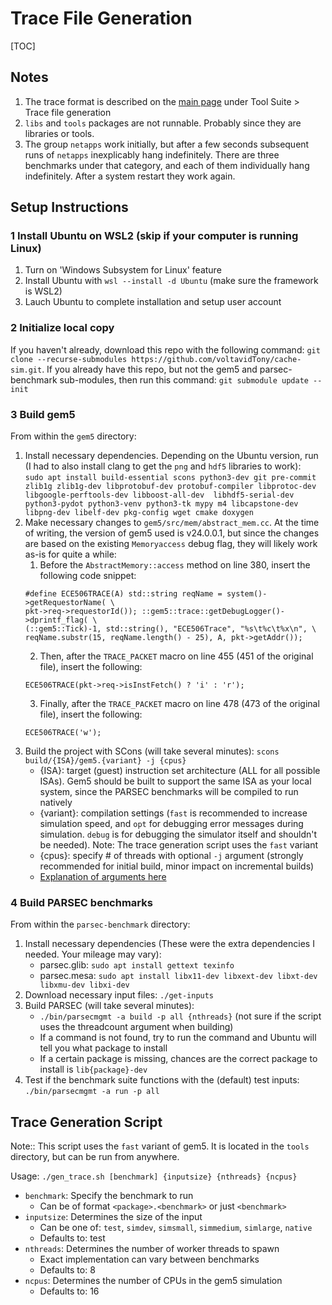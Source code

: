 # Trace File Generation

[TOC]

## Notes

1. The trace format is described on the [main page](index.html) under Tool Suite > Trace file generation
2. `libs` and `tools` packages are not runnable. Probably since they are libraries or tools.
3. The group `netapps` work initially, but after a few seconds subsequent runs of `netapps` inexplicably hang indefinitely. There are three benchmarks under that category, and each of them individually hang indefinitely. After a system restart they work again.

## Setup Instructions

### 1 Install Ubuntu on WSL2 (skip if your computer is running Linux)

1. Turn on 'Windows Subsystem for Linux' feature
2. Install Ubuntu with `wsl --install -d Ubuntu` (make sure the framework is WSL2)
3. Lauch Ubuntu to complete installation and setup user account

### 2 Initialize local copy

If you haven't already, download this repo with the following command: `git clone --recurse-submodules https://github.com/voltavidTony/cache-sim.git`. If you already have this repo, but not the gem5 and parsec-benchmark sub-modules, then run this command: `git submodule update --init`

### 3 Build gem5

From within the `gem5` directory:

1. Install necessary dependencies. Depending on the Ubuntu version, run (I had to also install clang to get the `png` and `hdf5` libraries to work):<br>`sudo apt install build-essential scons python3-dev git pre-commit zlib1g zlib1g-dev libprotobuf-dev protobuf-compiler libprotoc-dev libgoogle-perftools-dev libboost-all-dev  libhdf5-serial-dev python3-pydot python3-venv python3-tk mypy m4 libcapstone-dev libpng-dev libelf-dev pkg-config wget cmake doxygen`
2. Make necessary changes to `gem5/src/mem/abstract_mem.cc`. At the time of writing, the version of gem5 used is v24.0.0.1, but since the changes are based on the existing `Memoryaccess` debug flag, they will likely work as-is for quite a while:
   1. Before the `AbstractMemory::access` method on line 380, insert the following code snippet:
   ```
   #define ECE506TRACE(A) std::string reqName = system()->getRequestorName( \
   pkt->req->requestorId()); ::gem5::trace::getDebugLogger()->dprintf_flag( \
   (::gem5::Tick)-1, std::string(), "ECE506Trace", "%s\t%c\t%x\n", \
   reqName.substr(15, reqName.length() - 25), A, pkt->getAddr());
   ```
   2. Then, after the `TRACE_PACKET` macro on line 455 (451 of the original file), insert the following:
   ```
   ECE506TRACE(pkt->req->isInstFetch() ? 'i' : 'r');
   ```
   3. Finally, after the `TRACE_PACKET` macro on line 478 (473 of the original file), insert the following:
   ```
   ECE506TRACE('w');
   ```
3. Build the project with SCons (will take several minutes): `scons build/{ISA}/gem5.{variant} -j {cpus}`
   - {ISA}: target (guest) instruction set architecture (ALL for all possible ISAs). Gem5 should be built to support the same ISA as your local system, since the PARSEC benchmarks will be compiled to run natively
   - {variant}: compilation settings (`fast` is recommended to increase simulation speed, and `opt` for debugging error messages during simulation. `debug` is for debugging the simulator itself and shouldn't be needed). Note: The trace generation script uses the `fast` variant
   - {cpus}: specify # of threads with optional `-j` argument (strongly recommended for initial build, minor impact on incremental builds)
   - [Explanation of arguments here](https://www.gem5.org/documentation/general_docs/building#building-with-scons)

### 4 Build PARSEC benchmarks

From within the `parsec-benchmark` directory:

1. Install necessary dependencies (These were the extra dependencies I needed. Your mileage may vary):
   - parsec.glib: `sudo apt install gettext texinfo`
   - parsec.mesa: `sudo apt install libx11-dev libxext-dev libxt-dev libxmu-dev libxi-dev`
2. Download necessary input files: `./get-inputs`
3. Build PARSEC (will take several minutes):
   - `./bin/parsecmgmt -a build -p all {nthreads}` (not sure if the script uses the threadcount argument when building)
   - If a command is not found, try to run the command and Ubuntu will tell you what package to install
   - If a certain package is missing, chances are the correct package to install is `lib{package}-dev`
4. Test if the benchmark suite functions with the (default) test inputs: `./bin/parsecmgmt -a run -p all`

## Trace Generation Script

Note:: This script uses the `fast` variant of gem5. It is located in the `tools` directory, but can be run from anywhere.

Usage: `./gen_trace.sh [benchmark] {inputsize} {nthreads} {ncpus}`
- `benchmark`: Specify the benchmark to run
  - Can be of format `<package>.<benchmark>` or just `<benchmark>`
- `inputsize`: Determines the size of the input
  - Can be one of: `test`, `simdev`, `simsmall`, `simmedium`, `simlarge`, `native`
  - Defaults to: test
- `nthreads`: Determines the number of worker threads to spawn
  - Exact implementation can vary between benchmarks
  - Defaults to: 8
- `ncpus`: Determines the number of CPUs in the gem5 simulation
  - Defaults to: 16
